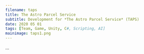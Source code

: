 ```yaml
---
filename: taps
title: The Astro Parcel Service
subtitle: Development for *The Astro Parcel Service* (TAPS)
date: 2020 05 01
tags: [Team, Game, Unity, C#, Scripting, AI]
mainimage: taps1.png
---
```


...
